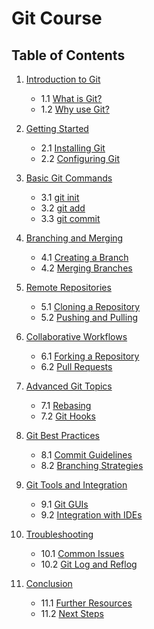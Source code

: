 # Git Course

## Table of Contents

1. [Introduction to Git](#introduction-to-git)

   - 1.1 [What is Git?](#what-is-git)
   - 1.2 [Why use Git?](#why-use-git)

2. [Getting Started](#getting-started)

   - 2.1 [Installing Git](#installing-git)
   - 2.2 [Configuring Git](#configuring-git)

3. [Basic Git Commands](#basic-git-commands)

   - 3.1 [git init](#git-init)
   - 3.2 [git add](#git-add)
   - 3.3 [git commit](#git-commit)

4. [Branching and Merging](#branching-and-merging)

   - 4.1 [Creating a Branch](#creating-a-branch)
   - 4.2 [Merging Branches](#merging-branches)

5. [Remote Repositories](#remote-repositories)

   - 5.1 [Cloning a Repository](#cloning-a-repository)
   - 5.2 [Pushing and Pulling](#pushing-and-pulling)

6. [Collaborative Workflows](#collaborative-workflows)

   - 6.1 [Forking a Repository](#forking-a-repository)
   - 6.2 [Pull Requests](#pull-requests)

7. [Advanced Git Topics](#advanced-git-topics)

   - 7.1 [Rebasing](#rebasing)
   - 7.2 [Git Hooks](#git-hooks)

8. [Git Best Practices](#git-best-practices)

   - 8.1 [Commit Guidelines](#commit-guidelines)
   - 8.2 [Branching Strategies](#branching-strategies)

9. [Git Tools and Integration](#git-tools-and-integration)

   - 9.1 [Git GUIs](#git-guis)
   - 9.2 [Integration with IDEs](#integration-with-ides)

10. [Troubleshooting](#troubleshooting)

    - 10.1 [Common Issues](#common-issues)
    - 10.2 [Git Log and Reflog](#git-log-and-reflog)

11. [Conclusion](#conclusion)
    - 11.1 [Further Resources](#further-resources)
    - 11.2 [Next Steps](#next-steps)

